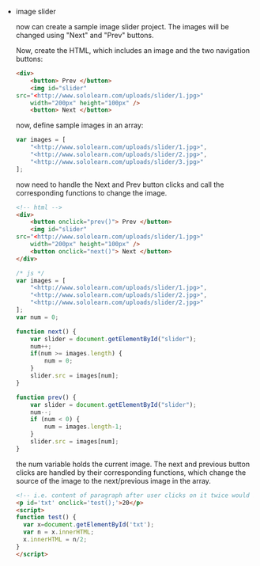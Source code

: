 -   image slider
    
    now can create a sample image slider project. The images will be changed using "Next" and "Prev" buttons.
    
    Now, create the HTML, which includes an image and the two navigation buttons:
    
    ```html
    <div>
    	<button> Prev </button>
    	<img id="slider"
    src="<http://www.sololearn.com/uploads/slider/1.jpg>"
    	width="200px" height="100px" />
    	<button> Next </button>
    ```
    
    now, define sample images in an array:
    
    ```jsx
    var images = [
    	"<http://www.sololearn.com/uploads/slider/1.jpg>",
    	"<http://www.sololearn.com/uploads/slider/2.jpg>",
    	"<http://www.sololearn.com/uploads/slider/3.jpg>"
    ];
    ```
    
    now need to handle the Next and Prev button clicks and call the corresponding functions to change the image.
    
    ```html
    <!-- html -->
    <div>
    	<button onclick="prev()"> Prev </button>
    	<img id="slider"
    src="<http://www.sololearn.com/uploads/slider/1.jpg>"
    	width="200px" height="100px" />
    	<button onclick="next()"> Next </button>
    </div>
    ```
    
    ```jsx
    /* js */
    var images = [
    	"<http://www.sololearn.com/uploads/slider/1.jpg>",
    	"<http://www.sololearn.com/uploads/slider/2.jpg>",
    	"<http://www.sololearn.com/uploads/slider/2.jpg>"
    ];
    var num = 0;
    
    function next() {
    	var slider = document.getElementById("slider");
    	num++;
    	if(num >= images.length) {
    		num = 0;
    	}
    	slider.src = images[num];
    }
    
    function prev() {
    	var slider = document.getElementById("slider");
    	num--;
    	if (num < 0) {
    		num = images.length-1;
    	}
    	slider.src = images[num];
    }
    ```
    
    the num variable holds the current image. The next and previous button clicks are handled by their corresponding functions, which change the source of the image to the next/previous image in the array.
    
    ```html
    <!-- i.e. content of paragraph after user clicks on it twice would be 5 -->
    <p id='txt' onclick='test();'>20</p>
    <script>
    function test() {
      var x=document.getElementById('txt');
      var n = x.innerHTML;
      x.innerHTML = n/2;
    }
    </script>
    ```